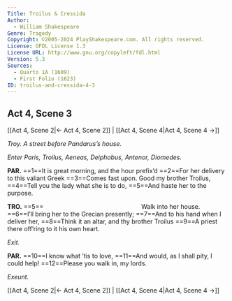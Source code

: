 ```yaml
---
Title: Troilus & Cressida
Author: 
  - William Shakespeare
Genre: Tragedy
Copyright: ©2005-2024 PlayShakespeare.com. All rights reserved.
License: GFDL License 1.3
License URL: http://www.gnu.org/copyleft/fdl.html
Version: 5.3
Sources:
  - Quarto 1A (1609)
  - First Folio (1623)
ID: troilus-and-cressida-4-3
---
```


## Act 4, Scene 3
[[Act 4, Scene 2|← Act 4, Scene 2]] | [[Act 4, Scene 4|Act 4, Scene 4 →]]

*Troy. A street before Pandarus’s house.*

*Enter Paris, Troilus, Aeneas, Deiphobus, Antenor, Diomedes.*

**PAR.**
==1==It is great morning, and the hour prefix’d
==2==For her delivery to this valiant Greek
==3==Comes fast upon. Good my brother Troilus,
==4==Tell you the lady what she is to do,
==5==And haste her to the purpose.

**TRO.**
==5==                Walk into her house.
==6==I’ll bring her to the Grecian presently;
==7==And to his hand when I deliver her,
==8==Think it an altar, and thy brother Troilus
==9==A priest there off’ring to it his own heart.

*Exit.*

**PAR.**
==10==I know what ’tis to love,
==11==And would, as I shall pity, I could help!
==12==Please you walk in, my lords.

*Exeunt.*

[[Act 4, Scene 2|← Act 4, Scene 2]] | [[Act 4, Scene 4|Act 4, Scene 4 →]]